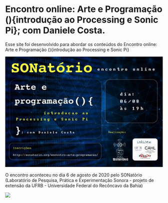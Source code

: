 # Encontro online: Arte e Programação (){introdução ao Processing e Sonic Pi}; com Daniele Costa.

Esse site foi desenvolvido para abordar os conteúdos do Encontro online: Arte e Programação (){introdução ao Processing e Sonic Pi}

![](img/encontro-arte-programacao.jpeg)

O encontro aconteceu no dia 6 de agosto de 2020 pelo SONatório (Laboratório de Pesquisa, Prática e Experimentação Sonora - projeto de extensão da UFRB - Universidade Federal do Recôncavo da Bahia)

![](arte-programacao.gif)

